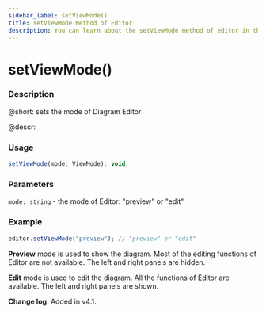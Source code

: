 ```yaml
---
sidebar_label: setViewMode()
title: setViewMode Method of Editor
description: You can learn about the setViewMode method of editor in the documentation of the DHTMLX JavaScript Diagram library. Browse developer guides and API reference, try out code examples and live demos, and download a free 30-day evaluation version of DHTMLX Diagram.
---
```


# setViewMode()

### Description

@short: sets the mode of Diagram Editor

@descr:

### Usage

~~~js
setViewMode(mode: ViewMode): void;
~~~

### Parameters

`mode: string` - the mode of Editor: "preview" or "edit"

### Example

~~~js
editor.setViewMode("preview"); // "preview" or "edit"
~~~

**Preview** mode is used to show the diagram. Most of the editing functions of Editor are not available. The left and right panels are hidden.

**Edit** mode is used to edit the diagram. All the functions of Editor are available. The left and right panels are shown.

**Change log**: Added in v4.1.
